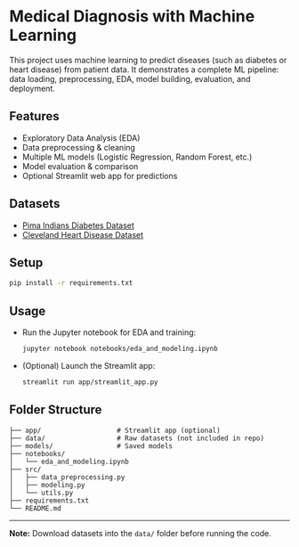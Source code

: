 # Medical Diagnosis with Machine Learning

This project uses machine learning to predict diseases (such as diabetes or heart disease) from patient data. It demonstrates a complete ML pipeline: data loading, preprocessing, EDA, model building, evaluation, and deployment.

## Features

- Exploratory Data Analysis (EDA)
- Data preprocessing & cleaning
- Multiple ML models (Logistic Regression, Random Forest, etc.)
- Model evaluation & comparison
- Optional Streamlit web app for predictions

## Datasets

- [Pima Indians Diabetes Dataset](https://www.kaggle.com/datasets/uciml/pima-indians-diabetes-database)
- [Cleveland Heart Disease Dataset](https://archive.ics.uci.edu/ml/datasets/heart+Disease)

## Setup

```bash
pip install -r requirements.txt
```

## Usage

- Run the Jupyter notebook for EDA and training:
  ```bash
  jupyter notebook notebooks/eda_and_modeling.ipynb
  ```
- (Optional) Launch the Streamlit app:
  ```bash
  streamlit run app/streamlit_app.py
  ```

## Folder Structure

```
├── app/                   # Streamlit app (optional)
├── data/                  # Raw datasets (not included in repo)
├── models/                # Saved models
├── notebooks/
│   └── eda_and_modeling.ipynb
├── src/
│   ├── data_preprocessing.py
│   ├── modeling.py
│   └── utils.py
├── requirements.txt
└── README.md
```

---

**Note:** Download datasets into the `data/` folder before running the code.